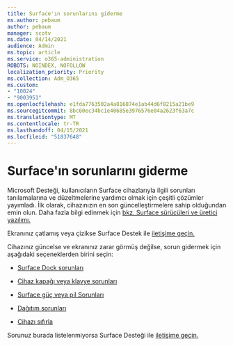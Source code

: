 ```yaml
---
title: Surface'ın sorunlarını giderme
ms.author: pebaum
author: pebaum
manager: scotv
ms.date: 04/14/2021
audience: Admin
ms.topic: article
ms.service: o365-administration
ROBOTS: NOINDEX, NOFOLLOW
localization_priority: Priority
ms.collection: Adm_O365
ms.custom:
- "10024"
- "9003951"
ms.openlocfilehash: e1fda7763502a4a816874e1ab44d6f8215a21be9
ms.sourcegitcommit: 8bc60ec34bc1e40685e3976576e04a2623f63a7c
ms.translationtype: MT
ms.contentlocale: tr-TR
ms.lasthandoff: 04/15/2021
ms.locfileid: "51837648"
---
```

# <a name="troubleshoot-surface"></a>Surface'ın sorunlarını giderme

Microsoft Desteği, kullanıcıların Surface cihazlarıyla ilgili sorunları tanılamalarına ve düzeltmelerine yardımcı olmak için çeşitli çözümler yayımladı. İlk olarak, cihazınızın en son güncelleştirmelere sahip olduğundan emin olun. Daha fazla bilgi edinmek için [bkz. Surface sürücüleri ve üretici yazılımı.](https://docs.microsoft.com/surface/support-solutions-surface#surface-drivers-and-firmware)

Ekranınız çatlamış veya çizikse Surface Destek ile [iletişime geçin.](https://docs.microsoft.com/surface/contact-surface-support?tabs=online)

Cihazınız güncelse ve ekranınız zarar görmüş değilse, sorun gidermek için aşağıdaki seçeneklerden birini seçin:
 
- [Surface Dock sorunları](https://docs.microsoft.com/surface/support-solutions-surface#surface-dock-issues)
 
- [Cihaz kapağı veya klavye sorunları](https://support.microsoft.com/sbs/surface/troubleshoot-your-surface-type-cover-or-keyboard-5b7ed1a7-bedd-5164-94a7-87f8e95df3fe?)
 
- [Surface güç veya pil Sorunları](https://docs.microsoft.com/surface/support-solutions-surface#surface-power-or-battery-issues)
 
- [Dağıtım sorunları](https://docs.microsoft.com/surface/support-solutions-surface#deployment-issues)
 
- [Cihazı sıfırla](https://docs.microsoft.com/surface/support-solutions-surface#reset-device)

Sorunuz burada listelenmiyorsa Surface Desteği ile [iletişime geçin.](https://docs.microsoft.com/surface/contact-surface-support?tabs=online)

